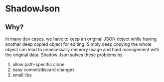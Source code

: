 # ShadowJson

## Why?
In many dev cases, we have to keep an original JSON object while having another deep copied object for editing. Simply deep copying the whole object can lead to unnecessary memory usage and hard management with the original data. Shadow Json solves these problems by
1. allow path-specific clone
2. easy commit/discard changes
3. small libs